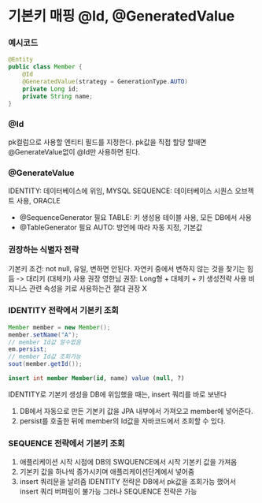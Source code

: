# 기본키 매핑 @Id, @GeneratedValue
### 예시코드
```java
@Entity
public class Member {
    @Id 
    @GeneratedValue(strategy = GenerationType.AUTO)
    private Long id;
    private String name;
}
```
### @Id
pk컬럼으로 사용할 엔티티 필드를 지정한다.
pk값을 직접 할당 할때면 @GenerateValue없이 @Id만 사용하면 된다.
### @GenerateValue
IDENTITY: 데이터베이스에 위임, MYSQL 
SEQUENCE: 데이터베이스 시퀀스 오브젝트 사용, ORACLE 
- @SequenceGenerator 필요
TABLE: 키 생성용 테이블 사용, 모든 DB에서 사용
- @TableGenerator 필요
AUTO: 방언에 따라 자동 지정, 기본값
### 권장하는 식별자 전략
기본키 조건: not null, 유일, 변하면 안된다.
자연키 중에서 변하지 않는 것을 찾기는 힘듬 -> 대리키 (대체키) 사용 권장
영한님 권장: Long형 + 대체키 + 키 생성전략 사용
비지니스 관련 속성을 키로 사용하는건 절대 권장 X
### IDENTITY 전략에서 기본키 조회
```java
Member member = new Member();
member.setName("A");
// member Id값 알수없음
em.persist;
// member Id값 조회가능
sout(member.getId());
```
```sql
insert int member Member(id, name) value (null, ?)
```
IDENTITY로 기본키 생성을 DB에 위임했을 때는, insert 쿼리를 바로 보낸다
1. DB에서 자동으로 만든 기본키 값을 JPA 내부에서 가져오고 member에 넣어준다.
2. persist를 호출한 뒤에 member의 Id값을 자바코드에서 조회할 수 있다.
### SEQUENCE 전략에서 기본키 조회
1. 애플리케이션 시작 시점에 DB의 SWQUENCE에서 시작 기본키 값을 가져옴
2. 기본키 값을 하나씩 증가시키며 애플리케이션단계에서 넣어줌
3. insert 쿼리문을 날려줌
IDENTITY 전략은 DB에서 pk값을 조회가능 했어서 insert 쿼리 버퍼링이 불가능
그러나 SEQUENCE 전략은 가능